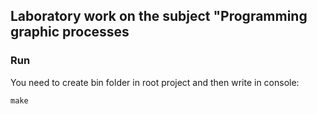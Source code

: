 ## Laboratory work on the subject "Programming graphic processes

### Run 
You need to create bin folder in root project and then write in console:
```
make
```
